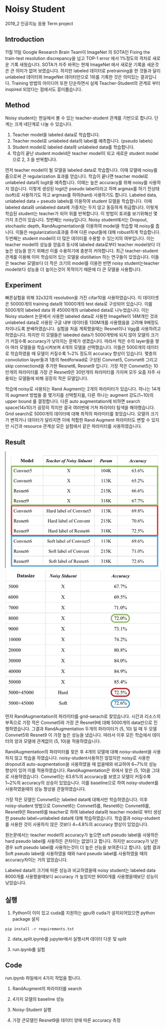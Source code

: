 # Noisy Student

2019_2 인공지능 응용 Term project



## Introduction
11월 11일 Google Research Brain Team이 ImageNet 의 SOTA인 Fixing the train-test resolution discrepancy을 넘고 TOP-1 error 에서 1%정도의 격차로 새로운 기록 새웠습니다. SOTA가 자주 바뀌는 현재 ImageNet 에서 새로운 기록을 새운것은 큰 의미가 없어 보였습니다. 하지만 labeled 데이터로 pretraining을 한 것들과 달리 unlabeled 데이터와 ImageNet 데이터만으로 1위를 기록한 것은 의미있는 결과입니다. Training 방법의 아이디어 또한 단순하면서 실제 Teacher-Student의 관계로 부터 inspired 되었다는 점에서도 흥미롭습니다. 

## Method
Noisy student는 현실에서 볼 수 있는 teacher-student 관계를 기반으로 합니다. 단계는 크게 네단계로 나눌 수 있습니다. 
1) Teacher model을 labeled data로 학습합니다.
2) Teacher model로 unlabeled data의 label를 예측합니다. (pseudo labels)
3) Student model로 labeled data와 unlabeled data를 학습합니다.
4) 학습이 끝난 student modeld은 teacher model이 되고 새로운 student model으로 2, 3 을 반복합니다.

먼저 teacher model이 될 모델을 labeled data로 학습합니다. 이때 모델에 noisy를 줌으로써 큰 regularization 효과를 얻습니다. 학습이 끝나면 teacher model로 unlabeled data의 logit을 예측합니다. 이때는 높은 accuracy를 위해 noisy를 사용하지 않습니다. 이렇게 생성된 logit은 pseudo label이라고 하며 argmax를 하기 전상태(soft)로 사용하기도 하고 argmax를 하여(hard) 사용하기도 합니다. Labeled data, unlabeled data + pseudo labels를 이용하여 student 모델을 학습합니다. 이때 labeled data와 unlabeled data에 가중치는 두지 않고 동등하게 취급합니다. 이렇게 학습된 student는 teacher가 되어 위를 반복합니다.
이 방법이 효과를 보기위해선 몇가지 조건이 있습니다. 첫번째는 noisy입니다. Noisy student에서는 Dropout, stochastic depth, RandAugmentation을 이용하여 model을 학습할 때 noisy를 줍니다. 이들은 regularization효과를 주며 다른 input들에 대해 robust하게 학습합니다.
두번째는 student model이 더 많은 데이터를 수용할 수 있는지의 여부입니다. 이는 teacher model의 성능을 얻음과 동시에 labeled data로부터 teacher model보다 더 높은 성능을 얻기 위해선 이를 수용하기에 충분히 커야합니다. 최근 teacher-student 관계를 이용해 이미 학습되어 있는 모델을 distillation 하는 연구들이 있었습니다. 이들은 teacher 모델보다 더 작은 크기의 model를 이용한 반면 noisy student는teacher model보다 성능을 더 높이는것이 목적이기 때문에 더 큰 모델을 사용합니다.

## Experiment
빠른실험을 위해 32x32의 resolution을 가진 cifar10을 사용하였습니다. 이 데이터셋은 50000개의 training data와 10000개의 test data로 구성되어 있습니다. 이를 5000개의 labeled data 와 45000개의 unlabeled data로 나누었습니다. 이는 Noisy student 논문에서 사용한 labeled data로 사용한 ImageNe이 14M개인 것과 unlabeled data로 사용된 구글 내부 데이터중 130M개를 사용했음을 고려해 9배정도 차이나도록 분배하였습니다.
실험을 처음 계획했을때는 Resnet이나 Vgg를 사용하려고 하였습니다. 하지만 이 모델들은  labeded data가 5000개밖에 되지 않아 모델의 크기가 커질수록 accuracy가 낮아지는 문제가 생겼습니다. 따라서 적은 수의 layer들을 쌓아 여러 모델들을 학습시켜보며 4개의 모델을 선택했습니다. 이들은 5000개의 데이터로 학습하였을 때 모델이 커질수록 1~2% 정도의 accuracy 향상이 있습니다. 몇층의 convolution layer들과 1층의 feedforwad로 구성된 Convnet5, Convnet6 그리고 skip connectiond을 추가한 Resnet6, Resnet9 입니다. 가장 작은 Convnet5는 10만개의 파라미터를 가장 큰 Resnet9은 30만개의 파라미터를 가지며 모두 요즘 자주 사용되는 모델들에 비해 굉장히 작은 모델입니다.  

학습에 noisy로 사용되는 Rand Augment는 2개의 파라미터가 있습니다. 하나는 14개의 augment 방법들 중 몇가지를 선택할지를, 다른 하나는 augment 강도(1~10)의 upper bound 를 결정합니다. 다른 auto augmentation에 비하면 search space(14x10)가 굉장히 작지만 결국 여러번에 거쳐 파라미터 탐색을 해야했습니다. Grid search로 5000개의 데이터에 대해 최적의 파라미터를 찾았습니다. 모델의 크기가 변하거나 데이터가 달라지면 이에 적합한 Rand Augment 파라미터도 변할 수 있지만 시간과 resource 관계상 모든 실험에서 같은 파라미터를 사용하였습니다.

## Result
![Result1](assets/result1.png)
![Result2](assets/result2.png)

먼저 RandAugmentation의 파라미터를 grid-serach로 찾았습니다. 시간과 리소스의 부족으로 가장 작은 Convnet5와 가장 큰 Resnet9에 대해 5000개의 data만으로 진행하였습니다. 그결과 RandAugmentation 두개의 파라미터가 (5, 10) 일 때 두 모델 Convnet5와 Resnet9 이 가장 높은 성능을 냈습니다. 따라서 이후 모든 학습에서 데이터의 양과 모델에 관계없이 (5, 10)을 적용하였습니다.

RandAugmentation의 파라미터를 찾은 후 4개의 모델에 대해 noisy-student을 사용하지 않고 학습을 하였습니다. noisy-student사용하진 않았지만 noisy로 사용한 dropout과 auto-augmentation을 사용하였을 때 없을때와 비교하여 6~7%의 성능 향상이 있어 이를 적용하였습니다. RandAugmentation은 위에서 찾은 (5, 10)을 그대로 사용하였습니다. Convnet5는 63.6%의 accuracy를 보였고 모델이 커질수록 1~2%의 accuracy의 상승이 있었습니다. 이를 baseline으로 하여 noisy-student를 사용하였을때의 성능 향상을 관찰하였습니다.

가장 작은 모델인 Convnet5는 labeled data에 대해서만 학습하였습니다. 이후 noisy-student 방법으로 Convnet6는 Convnet5를, Resnet6는 Convnet6를, Resnet9은 Resnet6를 teacher로 하여 labeled data와 teacher model로 부터 생성한 pseudo label+unlabeled data에 대해 학습하였습니다. 학습결과 noisy-student를 사용한 것이 사용하지 않은 것보다 4~4.8%의 accuracy 향상이 있었습니다. 

원논문에서는 teacher model의 accuracy가 높으면 soft pseudo label을 사용하든 hard pseudo label를 사용하든 큰차이는 없었다고 합니다. 하지만 accuracy가 낮은 경우 soft pseudo label를 사용하는것이 더 높은 선능을 보여준다고 합니다. 실험 결과 Soft pseudo label을 사용하였을 때와 hard pseudo label를 사용하였을 때의 accuracy차이는 거의 없었습니다.

Labeled data의 크기에 따른 성능과 비교하였을때 noisy student는 labeled data 8000개를 사용했을때보다 accuracy 가 높았지만 9000개를 사용했을때보단 성능이 낮았습니다. 

## 실행

1. Python이 이미 있고 cuda를 지원하는 gpu와 cuda가 설치되어있으면 python package 설치

```
pip install -r requirements.txt
```

2. data_split.ipynb를 jupyter에서 실행시켜 데이터 다운 및 split

3. run.ipynb롤 실험

## Code
run.ipynb 파일에서 4가지 작업을 합니다.

1. RandAugment의 파라미터를 search

2. 4가지 모델의 baseline 성능

3. Noisy-Student 실행

4. 가장 큰모델인 Resnet9을 데이터 양에 따른 accuracy 측정